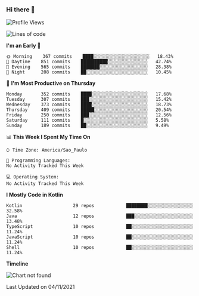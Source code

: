 ### Hi there 👋

<!--
**fernandonogueira/fernandonogueira** is a ✨ _special_ ✨ repository because its `README.md` (this file) appears on your GitHub profile.

Here are some ideas to get you started:

- 🔭 I’m currently working on ...
- 🌱 I’m currently learning ...
- 👯 I’m looking to collaborate on ...
- 🤔 I’m looking for help with ...
- 💬 Ask me about ...
- 📫 How to reach me: ...
- 😄 Pronouns: ...
- ⚡ Fun fact: ...
-->

<!--START_SECTION:waka-->
![Profile Views](http://img.shields.io/badge/Profile%20Views-1-blue)

![Lines of code](https://img.shields.io/badge/From%20Hello%20World%20I%27ve%20Written-459660%20lines%20of%20code-blue)

**I'm an Early 🐤** 

```text
🌞 Morning    367 commits    ████░░░░░░░░░░░░░░░░░░░░░   18.43% 
🌆 Daytime    851 commits    ██████████░░░░░░░░░░░░░░░   42.74% 
🌃 Evening    565 commits    ███████░░░░░░░░░░░░░░░░░░   28.38% 
🌙 Night      208 commits    ██░░░░░░░░░░░░░░░░░░░░░░░   10.45%

```
📅 **I'm Most Productive on Thursday** 

```text
Monday       352 commits    ████░░░░░░░░░░░░░░░░░░░░░   17.68% 
Tuesday      307 commits    ███░░░░░░░░░░░░░░░░░░░░░░   15.42% 
Wednesday    373 commits    ████░░░░░░░░░░░░░░░░░░░░░   18.73% 
Thursday     409 commits    █████░░░░░░░░░░░░░░░░░░░░   20.54% 
Friday       250 commits    ███░░░░░░░░░░░░░░░░░░░░░░   12.56% 
Saturday     111 commits    █░░░░░░░░░░░░░░░░░░░░░░░░   5.58% 
Sunday       189 commits    ██░░░░░░░░░░░░░░░░░░░░░░░   9.49%

```


📊 **This Week I Spent My Time On** 

```text
⌚︎ Time Zone: America/Sao_Paulo

💬 Programming Languages: 
No Activity Tracked This Week

💻 Operating System: 
No Activity Tracked This Week

```

**I Mostly Code in Kotlin** 

```text
Kotlin                   29 repos            ████████░░░░░░░░░░░░░░░░░   32.58% 
Java                     12 repos            ███░░░░░░░░░░░░░░░░░░░░░░   13.48% 
TypeScript               10 repos            ██░░░░░░░░░░░░░░░░░░░░░░░   11.24% 
JavaScript               10 repos            ██░░░░░░░░░░░░░░░░░░░░░░░   11.24% 
Shell                    10 repos            ██░░░░░░░░░░░░░░░░░░░░░░░   11.24%

```


**Timeline**

![Chart not found](https://raw.githubusercontent.com/fernandonogueira/fernandonogueira/master/charts/bar_graph.png) 


 Last Updated on 04/11/2021
<!--END_SECTION:waka-->
